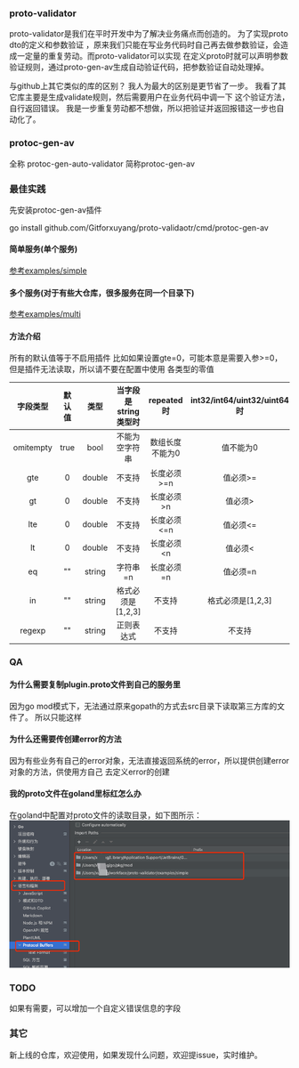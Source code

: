 ### proto-validator

proto-validator是我们在平时开发中为了解决业务痛点而创造的。 为了实现proto dto的定义和参数验证 ，原来我们只能在写业务代码时自己再去做参数验证，会造成一定量的重复劳动。而proto-validator可以实现
在定义proto时就可以声明参数验证规则，通过proto-gen-av生成自动验证代码，把参数验证自动处理掉。

与github上其它类似的库的区别？ 我人为最大的区别是更节省了一步。 我看了其它库主要是生成validate规则，然后需要用户在业务代码中调一下 这个验证方法，自行返回错误。
我是一步重复劳动都不想做，所以把验证并返回报错这一步也自动化了。

### protoc-gen-av

全称 protoc-gen-auto-validator 简称protoc-gen-av

### 最佳实践

先安装protoc-gen-av插件

go install github.com/Gitforxuyang/proto-validaotr/cmd/protoc-gen-av

#### 简单服务(单个服务)

[参考examples/simple](examples/simple)

#### 多个服务(对于有些大仓库，很多服务在同一个目录下)

[参考examples/multi](examples/multi)

#### 方法介绍

所有的默认值等于不启用插件 比如如果设置gte=0，可能本意是需要入参>=0，但是插件无法读取，所以请不要在配置中使用 各类型的零值

| 字段类型 | 默认值 | 类型 |当字段是string类型时 |repeated时|int32/int64/uint32/uint64时|float/double时|message类型时|
|  :----:|  :----: | :----: |:----: |:----: |:----: |:----: |:----: |
| omitempty | true | bool |不能为空字符串|数组长度不能为0|值不能为0|值不能为0|不能为nil|
|gte|0|double|不支持|长度必须>=n|值必须>=|值必须>=|不支持|
|gt|0|double|不支持|长度必须>n|值必须>|值必须>|不支持|
|lte|0|double|不支持|长度必须<=n|值必须<=|值必须<=|不支持|
|lt|0|double|不支持|长度必须<n|值必须<|值必须<|不支持|
|eq|""|string|字符串=n|长度必须=n|值必须=n|值必须=n|不支持|
|in|""|string|格式必须是[1,2,3]|不支持|格式必须是[1,2,3]|格式必须是[1.1,2.2,3.3]|不支持|
|regexp|""|string|正则表达式|不支持|不支持|不支持|不支持|

### QA

#### 为什么需要复制plugin.proto文件到自己的服务里

因为go mod模式下，无法通过原来gopath的方式去src目录下读取第三方库的文件了。 所以只能这样

#### 为什么还需要传创建error的方法

因为有些业务有自己的error对象，无法直接返回系统的error，所以提供创建error对象的方法，供使用方自己 去定义error的创建

#### 我的proto文件在goland里标红怎么办

在goland中配置对proto文件的读取目录，如下图所示：
![img.png](img.png)

### TODO

如果有需要，可以增加一个自定义错误信息的字段


### 其它
新上线的仓库，欢迎使用，如果发现什么问题，欢迎提issue，实时维护。